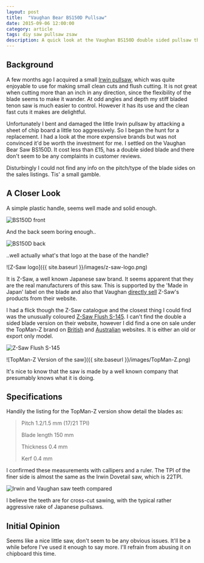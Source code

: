 ```yaml
---
layout: post
title:  "Vaughan Bear BS150D Pullsaw"
date: 2015-09-06 12:00:00
category: article
tags: diy saw pullsaw zsaw
description: A quick look at the Vaughan BS150D double sided pullsaw that I recently acquired.
---
```



## Background

A few months ago I acquired a small [Irwin pullsaw](http://www.irwin.com/tools/handsaws/dovetaildetail-saw), which was quite enjoyable to use for making small clean cuts and flush cutting. It is not great when cutting more than an inch in any direction, since the flexibility of the blade seems to make it wander. At odd angles and depth my stiff bladed tenon saw is much easier to control. However it has its use and the clean fast cuts it makes are delightful.

Unfortunately I bent and damaged the little Irwin pullsaw by attacking a sheet of chip board a little too aggressively. So I began the hunt for a replacement. I had a look at the more expensive brands but was not convinced it'd be worth the investment for me. I settled on the Vaughan Bear Saw BS150D. It cost less than £15, has a double sided blade and there don't seem to be any complaints in customer reviews.

Disturbingly I could not find any info on the pitch/type of the blade sides on the sales listings. Tis' a small gamble.


## A Closer Look

A simple plastic handle, seems well made and solid enough.

<div><img alt="BS150D front" src="{{ site.baseurl }}/images/BS150D-front.png"/></div>

And the back seem boring enough.. 

<div><img alt="BS150D back" src="{{ site.baseurl }}/images/BS150D-back.png"/></div>

..well actually what's that logo at the base of the handle?

![Z-Saw logo]({{ site.baseurl }}/images/z-saw-logo.png)

It is Z-Saw, a well known Japanese saw brand. It seems apparent that they are the real manufacturers of this saw. This is supported by the 'Made in Japan' label on the blade and also that Vaughan [directly sell](http://www.vaughanmfg.com/shopping/Departments/Dalluge-Tools/Z-Japanese-Hand-Saws.aspx) Z-Saw's products from their website.

I had a flick though the Z-Saw catalogue and the closest thing I could find was the unusually coloured [Z-Saw Flush S-145](http://www.z-saw.co.jp/en/02b_30023_flash145.html). I can't find the double a sided blade version on their website, however I did find a one on sale under the TopMan-Z brand on [British](http://www.woodworkprojects.co.uk/shop.htm#!/S-145-flush-double/p/2017677/category=162171) and [Australian](https://www.carbatec.com.au/handtools-and-handplanes/japanese-saws/saws/japanese-flush-cutting-saw) websites. It is either an old or export only model.

<div><img alt="Z-Saw Flush S-145" src="{{ site.baseurl }}/images/Z-Saw-Flush-S-145.png"/></div>

![TopMan-Z Version of the saw]({{ site.baseurl }}/images/TopMan-Z.png)

It's nice to know that the saw is made by a well known company that presumably knows what it is doing.


## Specifications

Handily the listing for the TopMan-Z version show detail the blades as:

> Pitch 1.2/1.5 mm (17/21 TPI)
> 
> Blade length 150 mm
> 
> Thickness 0.4 mm
> 
> Kerf 0.4 mm

I confirmed these measurements with callipers and a ruler. The TPI of the finer side is almost the same as the Irwin Dovetail saw, which is 22TPI.

<div><img alt="Irwin and Vaughan saw teeth compared" src="{{ site.baseurl }}/images/Irwin-vs-Vaughan-tiny-TPI.png"/></div>

I believe the teeth are for cross-cut sawing, with the typical rather aggressive rake of Japanese pullsaws.


## Initial Opinion

Seems like a nice little saw, don't seem to be any obvious issues. It'll be a while before I've used it enough to say more. I'll refrain from abusing it on chipboard this time.

<br/>